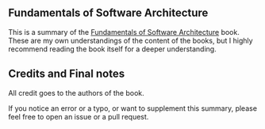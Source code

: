 ## Fundamentals of Software Architecture

This is a summary of the [Fundamentals of Software Architecture](https://www.oreilly.com/library/view/fundamentals-of-software/9781663728357/) book. These are my own understandings of the content of the books, but I highly recommend reading the book itself for a deeper understanding.

## Credits and Final notes

All credit goes to the authors of the book.

If you notice an error or a typo, or want to supplement this summary, please feel free to open an issue or a pull request.
